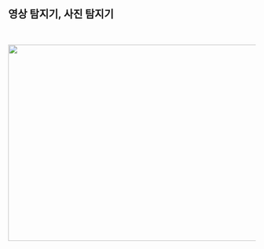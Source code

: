 ## 영상 탐지기, 사진 탐지기

<br/>

<p align = "center">
<img src= "https://user-images.githubusercontent.com/93025344/177244496-40e77e20-585f-49c1-a04d-bb508e66c54e.png" width="600" height="400"/>
</p>
